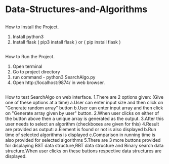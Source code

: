 # Data-Structures-and-Algorithms
##
How to Install the Project.
1. Install python3  
2. Install flask ( pip3 install flask ) or ( pip install flask )

##
How to Run the Project.
1. Open terminal
2. Go to project directory
3. run command - python3 SearchAlgo.py
4. Open http://localhost:9874/ in web browser.

##
How to test SearchAlgo on web interface.
1.There are 2 options given: (Give one of these options at a time)
    a.User can enter input size and then click on "Generate random array" button
    b.User can enter input array and then click on "Generate array given by user" button.
2.When user clicks on either of the button above then a unique array is generated as the output.
3.After this user needs to select an algorithm (checkboxes are given for this)
4.Result are provided as output: 
     a.Element is found or not is also displayed
     b.Run time of selected algorithms is displayed
     c.Comparison in running time is also provided for selected algorithms
5.There are 3 more buttons provided for displaying BST data structure,RBT data structure and Binary search data structure.When
user clicks on these buttons respective data structures are displayed.
